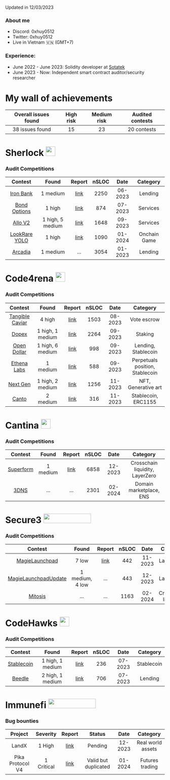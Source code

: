 Updated in 12/03/2023

### About me
- Discord: 0xhuy0512
- Twitter: 0xhuy0512
- Live in Vietnam  🇻🇳 (GMT+7)

### Experience:
- June 2022 - June 2023: Solidity developer at [Sotatek](https://www.sotatek.com/about-us/)
- June 2023 - Now: Independent smart contract auditor/security researcher

# My wall of achievements
| Overall issues found | High risk |  Medium risk | Audited contests  |
|:--:|:--:|:--:|:--:|
| 38 issues found | 15 | 23 | 20 contests |

# Sherlock <img src="https://audits.sherlock.xyz/_next/static/media/sherlock_logo.bf519c9e.svg" width=30 height=30>

### Audit Competitions
| Contest | Found | Report   | nSLOC | Date | Category
|:--:|:--:|:--:|:--:|:--:|:--:|
| [Iron Bank](https://audits.sherlock.xyz/contests/84)        | 1 medium | [link](https://github.com/tnquanghuy0512/audits/blob/main/Sherlock/2023-05-ironbank.md) | 2250 |06-2023 | Lending
| [Bond Options](https://audits.sherlock.xyz/contests/99)     | 1 high | [link](https://github.com/tnquanghuy0512/audits/blob/main/Sherlock/2023-05-bond-options.md) | 874  | 07-2023 | Services
|[Allo V2](https://audits.sherlock.xyz/contests/109)          | 1 high, 5 medium | [link](https://github.com/tnquanghuy0512/audits/blob/main/Sherlock/2023-09-allo-v2.md) | 1648 | 09-2023 | Services
|[LookRare YOLO](https://audits.sherlock.xyz/contests/163)          | 1 high | [link](https://github.com/tnquanghuy0512/audits/blob/main/Sherlock/2024-01-lookrare-yolo.md) | 1090 | 01-2024 | Onchain Game
|[Arcadia](https://audits.sherlock.xyz/contests/137)          | 1 medium | ... | 3054 | 01-2023 | Lending
# Code4rena <img src="https://code4rena.com/favicon.ico" width=30 height=30>

### Audit Competitions
| Contest | Found | Report | nSLOC|Date | Category
|:--:|:--:|:--:|:--:|:--:|:--:|
| [Tangible Caviar](https://code4rena.com/contests/2023-08-tangible-caviar#top)     | 4 high | [link](https://github.com/tnquanghuy0512/audits/blob/main/Code4rena/2023-08-tangible-caviar.md) | 1503 | 08-2023 | Vote escrow
| [Dopex](https://code4rena.com/audits/2023-08-dopex#top)                           | 1 high, 1 medium | [link](https://github.com/tnquanghuy0512/audits/blob/main/Code4rena/2023-09-dopex.md) | 2264 | 09-2023 | Staking
| [Open Dollar](https://code4rena.com/audits/2023-10-open-dollar#top)               | 1 high, 6 medium | [link](https://github.com/tnquanghuy0512/audits/blob/main/Code4rena/2023-10-ethena-labs.md) | 998  | 09-2023 | Lending, Stablecoin
| [Ethena Labs](https://code4rena.com/audits/2023-10-ethena-labs#top)               | 1 medium | [link](https://github.com/tnquanghuy0512/audits/blob/main/Code4rena/2023-10-open-dollar.md) | 588  | 09-2023 | Perpetuals position, Stablecoin
| [Next Gen](https://code4rena.com/audits/2023-10-nextgen#top)                      | 1 high, 2 medium | [link](https://github.com/tnquanghuy0512/audits/blob/main/Code4rena/2023-11-nextgen.md) | 1256 | 11-2023 | NFT, Generative art
| [Canto](https://code4rena.com/audits/2023-11-canto-application-specific-dollars-and-bonding-curves-for-1155s#top)                     | 2 medium | [link](https://github.com/tnquanghuy0512/audits/blob/main/Code4rena/2023-12-canto.md) | 316  | 11-2023 | Stablecoin, ERC1155

# Cantina <img src="https://cantina.xyz/favicon.ico" width=30 height=30>

### Audit Competitions
| Contest | Found | Report | nSLOC | Date | Category
|:--:|:--:|:--:|:--:|:--:|:--:|
| [Superform](https://cantina.xyz/competitions/2cd0b038-3e32-4db6-b488-0f85b6f0e49f)     | 1 medium | [link](https://github.com/tnquanghuy0512/audits/blob/main/Cantina/2023-12-superform.md) | 6858 |12-2023 | Crosschain liquidity, LayerZero
| [3DNS](https://cantina.xyz/code/cdb738fd-0e7f-4a6b-9073-2b8629bfc1c3/README.md)     | ... | ... | 2301 |02-2024 | Domain marketplace, ENS

# Secure3 <img src="https://edgein-image-upload-rmdev-new.s3.us-west-2.amazonaws.com/1666760702246.svg" width=150 height=30>

### Audit Competitions
| Contest | Found | Report | nSLOC | Date | Category
|:--:|:--:|:--:|:--:|:--:|:--:|
| [MagieLaunchpad](https://secure3.io/contest/766a8309)     | 7 low | [link](https://github.com/tnquanghuy0512/audits/blob/main/Private%20audit/Secure3/2023-11-magpie-launchpad.md) | 442 |11-2023 | Launchpad
| [MagieLaunchpadUpdate](https://secure3.io/contest/89039b8f)     | 1 medium, 4 low | ... | 443 |12-2023 | Launchpad
| [Mitosis](https://secure3.io/contest/e377f59b8e)     | ... | ... | 1163 |02-2024| Crosschain liquidity


# CodeHawks <img src="https://res.cloudinary.com/droqoz7lg/image/upload/v1689080263/snhkgvtsidryjdtx0pce.png" width=30 height=30>

### Audit Competitions
| Contest | Found | Report | nSLOC |Date | Category
|:--:|:--:|:--:|:--:|:--:|:--:|
| [Stablecoin](https://www.codehawks.com/contests/cljx3b9390009liqwuedkn0m0)     | 1 high, 1 medium | [link](https://github.com/tnquanghuy0512/audits/blob/main/CodeHawks/2023-07-stablecoin.md) | 236 |07-2023 | Stablecoin
| [Beedle](https://www.codehawks.com/contests/clkbo1fa20009jr08nyyf9wbx)         | 2 high, 1 medium | [link](https://github.com/tnquanghuy0512/audits/blob/main/CodeHawks/2023-07-beedle.md) | 706 |07-2023 | Lending

# Immunefi <img src="https://immunefi.com/images/logo-white.svg" width=150 height=30>

### Bug bounties
| Project | Severity | Report | Status | Date| Category
|:--:|:--:|:--:|:--:|:--:|:--:|
| LandX | 1 High | [link](https://github.com/tnquanghuy0512/audits/blob/main/Immunefi/2023-12-land-x.md) | Pending | 12-2023 | Real world assets
| Pika Protocol V4 | 1 Critical | [link](https://github.com/tnquanghuy0512/audits/blob/main/Immunefi/2024-01-pika-protocol.md) | Valid but duplicated | 01-2024 | Futures trading
